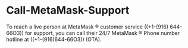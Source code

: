# Call-MetaMask-Support
  To reach a live person at MetaMask ® customer service ((+1-(916) 644-66O3)) for support, you can call their 24/7 MetaMask ® Phone number hotline at ((+1-(916)644-66O3)) (OTA). 
